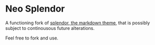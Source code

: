 # Neo Splendor

A functioning fork of [splendor, the markdown theme](https://markdowncss.github.io), that is possibly subject to continousous future alterations.

Feel free to fork and use.

